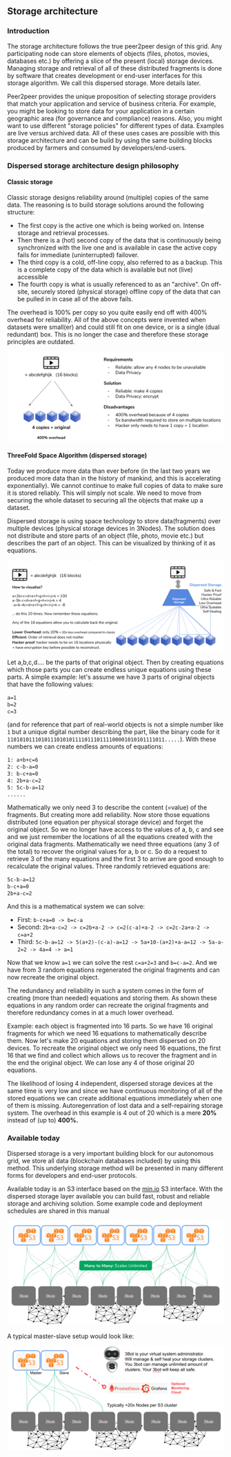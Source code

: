 ## Storage architecture
### Introduction
The storage architecture follows the true peer2peer design of this grid. Any participating node can store elements of objects (files, photos, movies, databases etc.) by offering a slice of the present (local) storage devices. Managing storage and retrieval of all of these distributed fragments is done by software that creates development or end-user interfaces for this storage algorithm. We call this dispersed storage. More details later.

Peer2peer provides the unique proposition of selecting storage providers that match your application and service of business criteria. For example, you might be looking to store data for your application in a certain geographic area (for governance and compliance) reasons. Also, you might want to use different "storage policies" for different types of data. Examples are live versus archived data. All of these uses cases are possible with this storage architecture and can be build by using the same building blocks produced by farmers and consumed by developers/end-users.

### Dispersed storage architecture design philosophy

#### Classic storage
Classic storage designs reliability around (multiple) copies of the same data. The reasoning is to build storage solutions around the following structure:
- The first copy is the active one which is being worked on. Intense storage and retrieval processes.
- Then there is a (hot) second copy of the data that is continuously being synchronized with the live one and is available in case the active copy fails for immediate (uninterrupted) failover.
- The third copy is a cold, off-line copy, also referred to as a backup. This is a complete copy of the data which is available but not (live) accessible
- The fourth copy is what is usually referenced to as an "archive". On off-site, securely stored (physical storage) offline copy of the data that can be pulled in in case all of the above fails.

The overhead is 100% per copy so you quite easily end off with 400% overhead for reliability.
All of the above concepts were invented when datasets were small(er) and could still fit on one device, or is a single (dual redundant) box. This is no longer the case and therefore these storage principles are outdated.

![](img/classic_storage.png)

#### ThreeFold Space Algorithm (dispersed storage)

Today we produce more data than ever before (in the last two years we produced more data than in the history of mankind, and this is accelerating exponentially). We cannot continue to make full copies of data to make sure it is stored reliably. This will simply not scale. We need to move from securing the whole dataset to securing all the objects that make up a dataset.

Dispersed storage is using space technology to store data(fragments) over multiple devices (physical storage devices in 3Nodes). The solution does not distribute and store parts of an object (file, photo, movie etc.) but describes the part of an object. This can be visualized by thinking of it as equations.

![](img/dispersed_storage.png)

Let a,b,c,d.... be the parts of that original object. Then by creating equations which those parts you can create endless unique equations using these parts. A simple example: let's assume we have 3 parts of original objects that have the following values:
```
a=1
b=2
c=3
```
(and for reference that part of real-world objects is not a simple number like `1` but a unique digital number describing the part, like the binary code for it `110101011101011101010111101110111100001010101111011.....`).  With these numbers we can create endless amounts of equations:
```
1: a+b+c=6
2: c-b-a=0
3: b-c+a=0
4: 2b+a-c=2
5: 5c-b-a=12
......
```
Mathematically we only need 3 to describe the content (=value) of the fragments. But creating more add reliability. Now store those equations distributed (one equation per physical storage device) and forget the original object. So we no longer have access to the values of a, b, c and see and we just remember the locations of all the equations created with the original data fragments. Mathematically we need three equations (any 3 of the total) to recover the original values for a, b or c. So do a request to retrieve 3 of the many equations and the first 3 to arrive are good enough to recalculate the original values. Three randomly retrieved equations are:

```
5c-b-a=12
b-c+a=0
2b+a-c=2
```
And this is a mathematical system we can solve:
- First: `b-c+a=0 -> b=c-a`
- Second: `2b+a-c=2 -> c=2b+a-2 -> c=2(c-a)+a-2 -> c=2c-2a+a-2 -> c=a+2`
- Third: `5c-b-a=12 -> 5(a+2)-(c-a)-a=12 -> 5a+10-(a+2)+a-a=12 -> 5a-a-2=2 -> 4a=4 -> a=1`

Now that we know `a=1` we can solve the rest `c=a+2=3` and `b=c-a=2`.  And we have from 3 random equations regenerated the original fragments and can now recreate the original object.  

The redundancy and reliability in such a system comes in the form of creating (more than needed) equations and storing them. As shown these equations in any random order can recreate the original fragments and therefore
redundancy comes in at a much lower overhead.

Example: each object is fragmented into 16 parts. So we have 16 original fragments for which we need 16 equations to mathematically describe them. Now let's make 20 equations and storing them dispersed on 20 devices. To recreate the original object we only need 16 equations, the first 16 that we find and collect which allows us to recover the fragment and in the end the original object. We can lose any 4 of those original 20 equations.

The likelihood of losing 4 independent, dispersed storage devices at the same time is very low and since we have continuous monitoring of all of the stored equations we can create additional equations immediately when one of them is missing. Autoregenration of lost data and a self-repairing storage system.
The overhead in this example is 4 out of 20 which is a mere **20%** instead of (up to) **400%.**

### Available today

Dispersed storage is a very important building block for our autonomous grid, we store all data (blockchain databases included) by using this method. This underlying storage method will be presented in many different forms for developers and end-user protocols.

Available today is an S3 interface based on the [min.io](https://min.io/) S3 interface.  With the dispersed storage layer available you can build fast, robust and reliable storage and archiving solution. Some example code and deployment schedules are shared in this manual


![](img/storage_architecture_0.png)

A typical master-slave setup would look like:

![](img/storage_architecture_1.png)






